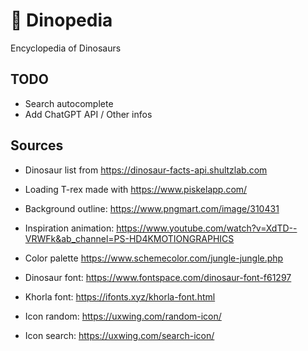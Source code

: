 # 🦖 Dinopedia

Encyclopedia of Dinosaurs

## TODO
- Search autocomplete
- Add ChatGPT API / Other infos

## Sources
- Dinosaur list from https://dinosaur-facts-api.shultzlab.com
- Loading T-rex made with https://www.piskelapp.com/

- Background outline: https://www.pngmart.com/image/310431

- Inspiration animation: https://www.youtube.com/watch?v=XdTD--VRWFk&ab_channel=PS-HD4KMOTIONGRAPHICS
- Color palette https://www.schemecolor.com/jungle-jungle.php

- Dinosaur font: https://www.fontspace.com/dinosaur-font-f61297
- Khorla font: https://ifonts.xyz/khorla-font.html

- Icon random: https://uxwing.com/random-icon/
- Icon search: https://uxwing.com/search-icon/